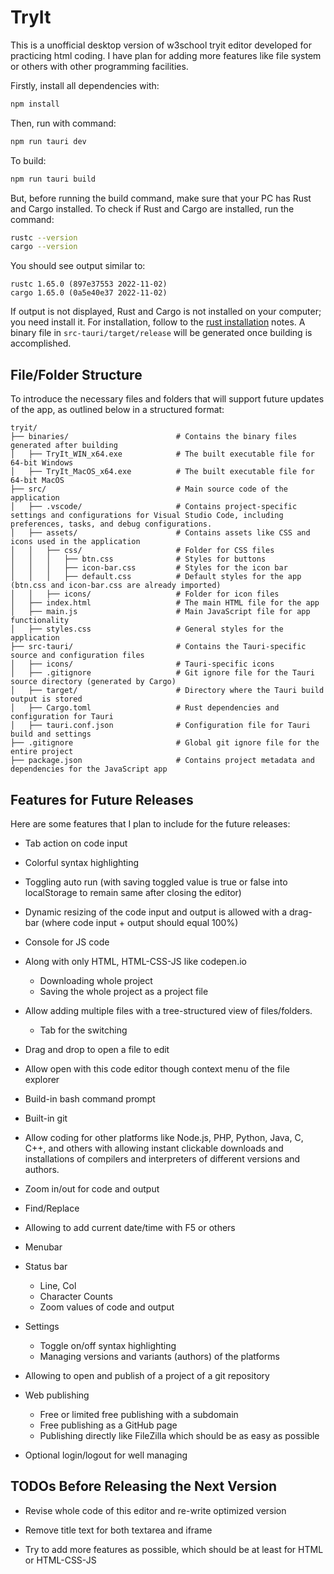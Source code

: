 # TryIt

This is a unofficial desktop version of w3school tryit editor developed for practicing html coding. I have plan for adding more features like file system or others with other programming facilities.

Firstly, install all dependencies with:

```bash
npm install
```

Then, run with command:

```bash
npm run tauri dev
```

To build:

```bash
npm run tauri build
```

But, before running the build command, make sure that your PC has Rust and Cargo installed. To check if Rust and Cargo are installed, run the command:

```bash
rustc --version
cargo --version
```

You should see output similar to:

```
rustc 1.65.0 (897e37553 2022-11-02)
cargo 1.65.0 (0a5e40e37 2022-11-02)
```

If output is not displayed, Rust and Cargo is not installed on your computer; you need install it. For installation, follow to the [rust installation](https://www.rust-lang.org/tools/install) notes. A binary file in `src-tauri/target/release` will be generated once building is accomplished.

## File/Folder Structure

To introduce the necessary files and folders that will support future updates of the app, as outlined below in a structured format:

```
tryit/
├── binaries/                        # Contains the binary files generated after building
│   ├── TryIt_WIN_x64.exe            # The built executable file for 64-bit Windows
│   ├── TryIt_MacOS_x64.exe          # The built executable file for 64-bit MacOS
├── src/                             # Main source code of the application
│   ├── .vscode/                     # Contains project-specific settings and configurations for Visual Studio Code, including preferences, tasks, and debug configurations.
│   ├── assets/                      # Contains assets like CSS and icons used in the application
│   │   ├── css/                     # Folder for CSS files
│   │   │   ├── btn.css              # Styles for buttons
│   │   │   ├── icon-bar.css         # Styles for the icon bar
│   │   │   ├── default.css          # Default styles for the app (btn.css and icon-bar.css are already imported)
│   │   ├── icons/                   # Folder for icon files
│   ├── index.html                   # The main HTML file for the app
│   ├── main.js                      # Main JavaScript file for app functionality
│   ├── styles.css                   # General styles for the application
├── src-tauri/                       # Contains the Tauri-specific source and configuration files
│   ├── icons/                       # Tauri-specific icons
│   ├── .gitignore                   # Git ignore file for the Tauri source directory (generated by Cargo)
│   ├── target/                      # Directory where the Tauri build output is stored
│   ├── Cargo.toml                   # Rust dependencies and configuration for Tauri
│   ├── tauri.conf.json              # Configuration file for Tauri build and settings
├── .gitignore                       # Global git ignore file for the entire project
├── package.json                     # Contains project metadata and dependencies for the JavaScript app

```

## Features for Future Releases

Here are some features that I plan to include for the future releases:

- Tab action on code input

- Colorful syntax highlighting

- Toggling auto run (with saving toggled value is true or false into localStorage to remain same after closing the editor)

- Dynamic resizing of the code input and output is allowed with a drag-bar (where code input + output should equal 100%)

- Console for JS code

- Along with only HTML, HTML-CSS-JS like codepen.io
    - Downloading whole project
    - Saving the whole project as a project file

- Allow adding multiple files with a tree-structured view of files/folders.
    - Tab for the switching

- Drag and drop to open a file to edit

- Allow open with this code editor though context menu of the file explorer

- Build-in bash command prompt

- Built-in git

- Allow coding for other platforms like Node.js, PHP, Python, Java, C, C++, and others with allowing instant clickable downloads and installations of compilers and interpreters of different versions and authors.

- Zoom in/out for code and output

- Find/Replace

- Allowing to add current date/time with F5 or others

- Menubar

- Status bar
    - Line, Col
    - Character Counts
    - Zoom values of code and output

- Settings
    - Toggle on/off syntax highlighting
    - Managing versions and variants (authors) of the platforms

- Allowing to open and publish of a project of a git repository

- Web publishing
    - Free or limited free publishing with a subdomain
    - Free publishing as a GitHub page
    - Publishing directly like FileZilla which should be as easy as possible

- Optional login/logout for well managing

## TODOs Before Releasing the Next Version

- Revise whole code of this editor and re-write optimized version

- Remove title text for both textarea and iframe

- Try to add more features as possible, which should be at least for HTML or HTML-CSS-JS
